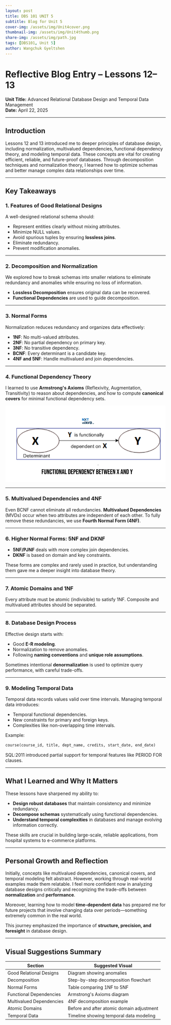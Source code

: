 ```yaml
---
layout: post
title: DBS 101 UNIT 5
subtitle: Blog for Unit 5
cover-img: /assets/img/Unit4cover.png
thumbnail-img: /assets/img/Unit4thumb.png
share-img: /assets/img/path.jpg
tags: [DBS101, Unit 5]
author: Wangchuk Gyeltshen
---
```


# Reflective Blog Entry – Lessons 12–13  
**Unit Title:** Advanced Relational Database Design and Temporal Data Management  
**Date:** April 22, 2025  

---

## Introduction

Lessons 12 and 13 introduced me to deeper principles of database design, including normalization, multivalued dependencies, functional dependency theory, and modeling temporal data. These concepts are vital for creating efficient, reliable, and future-proof databases. Through decomposition techniques and normalization theory, I learned how to optimize schemas and better manage complex data relationships over time.

---

## Key Takeaways

### 1. Features of Good Relational Designs

A well-designed relational schema should:

- Represent entities clearly without mixing attributes.
- Minimize NULL values.
- Avoid spurious tuples by ensuring **lossless joins**.
- Eliminate redundancy.
- Prevent modification anomalies.

---

### 2. Decomposition and Normalization

We explored how to break schemas into smaller relations to eliminate redundancy and anomalies while ensuring no loss of information.

- **Lossless Decomposition** ensures original data can be recovered.
- **Functional Dependencies** are used to guide decomposition.

---

### 3. Normal Forms

Normalization reduces redundancy and organizes data effectively:

- **1NF**: No multi-valued attributes.
- **2NF**: No partial dependency on primary key.
- **3NF**: No transitive dependency.
- **BCNF**: Every determinant is a candidate key.
- **4NF and 5NF**: Handle multivalued and join dependencies.

---

### 4. Functional Dependency Theory

I learned to use **Armstrong's Axioms** (Reflexivity, Augmentation, Transitivity) to reason about dependencies, and how to compute **canonical covers** for minimal functional dependency sets.

![alt text](../assets/img/armstrongaxioms.png)

---

### 5. Multivalued Dependencies and 4NF

Even BCNF cannot eliminate all redundancies. **Multivalued Dependencies** (MVDs) occur when two attributes are independent of each other. To fully remove these redundancies, we use **Fourth Normal Form (4NF)**.

---

### 6. Higher Normal Forms: 5NF and DKNF

- **5NF/PJNF** deals with more complex join dependencies.
- **DKNF** is based on domain and key constraints.

These forms are complex and rarely used in practice, but understanding them gave me a deeper insight into database theory.

---

### 7. Atomic Domains and 1NF

Every attribute must be atomic (indivisible) to satisfy 1NF. Composite and multivalued attributes should be separated.

---

### 8. Database Design Process

Effective design starts with:
- Good **E-R modeling**.
- Normalization to remove anomalies.
- Following **naming conventions** and **unique role assumptions**.

Sometimes intentional **denormalization** is used to optimize query performance, with careful trade-offs.

---

### 9. Modeling Temporal Data

Temporal data records values valid over time intervals. Managing temporal data introduces:
- Temporal functional dependencies.
- New constraints for primary and foreign keys.
- Complexities like non-overlapping time intervals.

Example:
```sql
course(course_id, title, dept_name, credits, start_date, end_date)
```

SQL:2011 introduced partial support for temporal features like PERIOD FOR clauses.

---

## What I Learned and Why It Matters

These lessons have sharpened my ability to:

- **Design robust databases** that maintain consistency and minimize redundancy.
- **Decompose schemas** systematically using functional dependencies.
- **Understand temporal complexities** in databases and manage evolving information correctly.

These skills are crucial in building large-scale, reliable applications, from hospital systems to e-commerce platforms.

---

## Personal Growth and Reflection

Initially, concepts like multivalued dependencies, canonical covers, and temporal modeling felt abstract. However, working through real-world examples made them relatable. I feel more confident now in analyzing database designs critically and recognizing the trade-offs between **normalization** and **performance**.

Moreover, learning how to model **time-dependent data** has prepared me for future projects that involve changing data over periods—something extremely common in the real world.

This journey emphasized the importance of **structure, precision, and foresight** in database design.

---

## Visual Suggestions Summary

| Section                         | Suggested Visual                                 |
|---------------------------------|--------------------------------------------------|
| Good Relational Designs         | Diagram showing anomalies                       |
| Decomposition                   | Step-by-step decomposition flowchart           |
| Normal Forms                    | Table comparing 1NF to 5NF                      |
| Functional Dependencies         | Armstrong's Axioms diagram                      |
| Multivalued Dependencies        | 4NF decomposition example                      |
| Atomic Domains                  | Before and after atomic domain adjustment       |
| Temporal Data                   | Timeline showing temporal data modeling        |

